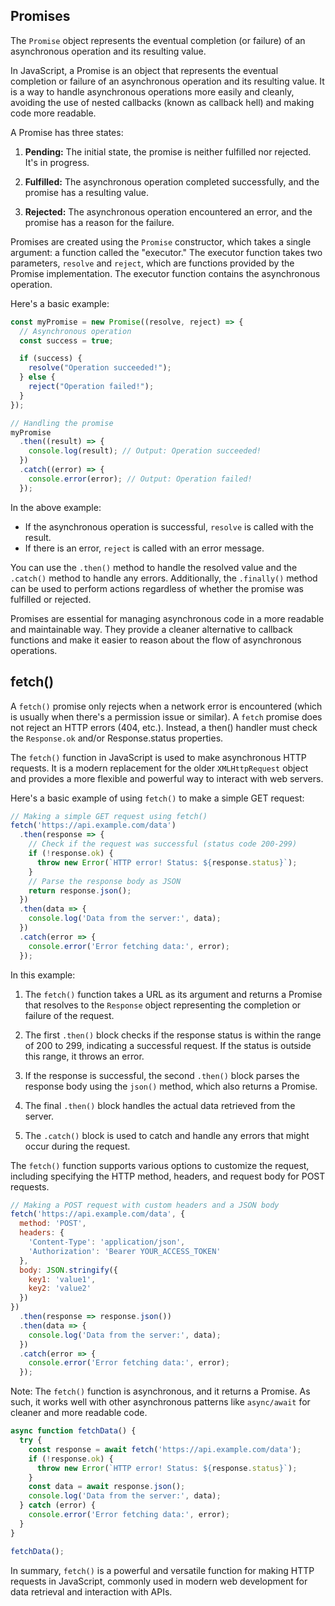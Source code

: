 ## Promises

The `Promise` object represents the eventual completion (or failure) of an asynchronous operation and its resulting value.

In JavaScript, a Promise is an object that represents the eventual completion or failure of an asynchronous operation and its resulting value. It is a way to handle asynchronous operations more easily and cleanly, avoiding the use of nested callbacks (known as callback hell) and making code more readable.

A Promise has three states:

1. **Pending:** The initial state, the promise is neither fulfilled nor rejected. It's in progress.

2. **Fulfilled:** The asynchronous operation completed successfully, and the promise has a resulting value.

3. **Rejected:** The asynchronous operation encountered an error, and the promise has a reason for the failure.

Promises are created using the `Promise` constructor, which takes a single argument: a function called the "executor." The executor function takes two parameters, `resolve` and `reject`, which are functions provided by the Promise implementation. The executor function contains the asynchronous operation.

Here's a basic example:

```javascript
const myPromise = new Promise((resolve, reject) => {
  // Asynchronous operation
  const success = true;

  if (success) {
    resolve("Operation succeeded!");
  } else {
    reject("Operation failed!");
  }
});

// Handling the promise
myPromise
  .then((result) => {
    console.log(result); // Output: Operation succeeded!
  })
  .catch((error) => {
    console.error(error); // Output: Operation failed!
  });
```

In the above example:

- If the asynchronous operation is successful, `resolve` is called with the result.
- If there is an error, `reject` is called with an error message.

You can use the `.then()` method to handle the resolved value and the `.catch()` method to handle any errors. Additionally, the `.finally()` method can be used to perform actions regardless of whether the promise was fulfilled or rejected.

Promises are essential for managing asynchronous code in a more readable and maintainable way. They provide a cleaner alternative to callback functions and make it easier to reason about the flow of asynchronous operations.


## fetch()

A `fetch()` promise only rejects when a network error is encountered (which is usually when there's a permission issue or similar). A `fetch` promise does not reject an HTTP errors (404, etc.). Instead, a then() handler must check the `Response.ok` and/or Response.status properties.

The `fetch()` function in JavaScript is used to make asynchronous HTTP requests. It is a modern replacement for the older `XMLHttpRequest` object and provides a more flexible and powerful way to interact with web servers.

Here's a basic example of using `fetch()` to make a simple GET request:

```javascript
// Making a simple GET request using fetch()
fetch('https://api.example.com/data')
  .then(response => {
    // Check if the request was successful (status code 200-299)
    if (!response.ok) {
      throw new Error(`HTTP error! Status: ${response.status}`);
    }
    // Parse the response body as JSON
    return response.json();
  })
  .then(data => {
    console.log('Data from the server:', data);
  })
  .catch(error => {
    console.error('Error fetching data:', error);
  });
```

In this example:

1. The `fetch()` function takes a URL as its argument and returns a Promise that resolves to the `Response` object representing the completion or failure of the request.

2. The first `.then()` block checks if the response status is within the range of 200 to 299, indicating a successful request. If the status is outside this range, it throws an error.

3. If the response is successful, the second `.then()` block parses the response body using the `json()` method, which also returns a Promise.

4. The final `.then()` block handles the actual data retrieved from the server.

5. The `.catch()` block is used to catch and handle any errors that might occur during the request.

The `fetch()` function supports various options to customize the request, including specifying the HTTP method, headers, and request body for POST requests.

```javascript
// Making a POST request with custom headers and a JSON body
fetch('https://api.example.com/data', {
  method: 'POST',
  headers: {
    'Content-Type': 'application/json',
    'Authorization': 'Bearer YOUR_ACCESS_TOKEN'
  },
  body: JSON.stringify({
    key1: 'value1',
    key2: 'value2'
  })
})
  .then(response => response.json())
  .then(data => {
    console.log('Data from the server:', data);
  })
  .catch(error => {
    console.error('Error fetching data:', error);
  });
```

Note: The `fetch()` function is asynchronous, and it returns a Promise. As such, it works well with other asynchronous patterns like `async/await` for cleaner and more readable code.

```javascript
async function fetchData() {
  try {
    const response = await fetch('https://api.example.com/data');
    if (!response.ok) {
      throw new Error(`HTTP error! Status: ${response.status}`);
    }
    const data = await response.json();
    console.log('Data from the server:', data);
  } catch (error) {
    console.error('Error fetching data:', error);
  }
}

fetchData();
```

In summary, `fetch()` is a powerful and versatile function for making HTTP requests in JavaScript, commonly used in modern web development for data retrieval and interaction with APIs.